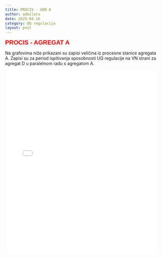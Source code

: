 ```yaml
---
title: PROCIS - GEN A
author: admilara
date: 2025-04-16
category: UQ regulacija
layout: post
---
```


<span style="font-size: 20px; font-weight: bold; color: red; font-family: Helvetica; text-align: center">
    PROCIS - AGREGAT A
</span>

Na grafovima niže prikazani su zapisi veličina iz procesne stanice agregata A.
Zapisi su za period ispitivanja sposobnosti UQ regulacije na VN strani za agregat D u paralelnom radu s agregatom A. 

<div class="wide-graph">
    <iframe src="{{ site.baseurl }}/hrvoje-procis-htmls/procis-gen-a.html" width="100%" height="600px" frameborder="0"></iframe>
</div>